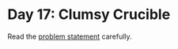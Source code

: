 # Day 17: Clumsy Crucible

Read the [problem statement](https://adventofcode.com/2023/day/17) carefully.
